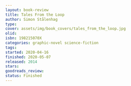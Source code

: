```yaml
--- 
layout: book-review 
title: Tales From the Loop 
author: Simon Stålenhag 
type: 
cover: assets/img/book_covers/tales_from_the_loop.jpg
olid:  
isbn: 198215070X
categories: graphic-novel science-fiction
tags:  
started: 2020-04-16
finished: 2020-05-07
released: 2014
stars: 
goodreads_review:  
status: Finished
---  
```

